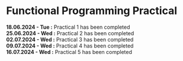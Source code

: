 # Functional Programming Practical

**18.06.2024 - Tue :** Practical 1 has been completed <br>
**25.06.2024 - Wed :** Practical 2 has been completed <br>
**02.07.2024 - Wed :** Practical 3 has been completed <br>
**09.07.2024 - Wed :** Practical 4 has been completed <br>
**16.07.2024 - Wed :** Practical 5 has been completed <br>